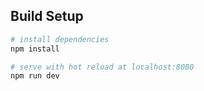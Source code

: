 
## Build Setup

``` bash
# install dependencies
npm install

# serve with hot reload at localhost:8080
npm run dev
```
